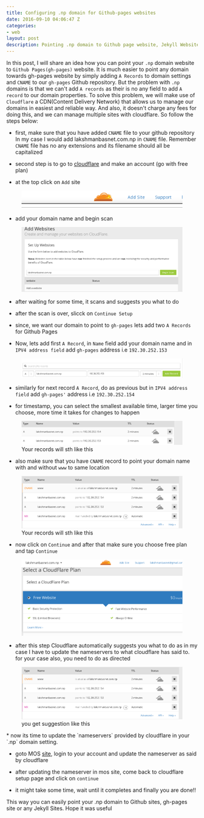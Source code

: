 ```yaml
---
title: Configuring .np domain for Github-pages websites
date: 2016-09-10 04:06:47 Z
categories:
- web
layout: post
description: Pointing .np domain to Github page website, Jekyll Website, gh-pages. register.mos.com.np doesn't allow you to add A records to point to Github so here is the most easiest way how you can do this.
---
```

In this post, I will share an idea how you can point your `.np` domain website to `Github Pages(gh-pages)` website. It is much easier to point any domain towards gh-pages website by simply adding `A Records` to domain settings and `CNAME` to our `gh-pages` Github repository. But the problem with `.np` domains is that we can't add `A records` as their is no any field to add `A record` to our domain properties. 
To solve this problem, we will make use of `Cloudflare` a CDN(Content Delivery Network) that allows us to manage our domains in easiest and reliable way. And also, it doesn't charge any fees for doing this, and we can manage multiple sites with cloudflare. So follow the steps below:

* first, make sure that you have added `CNAME` file to your github repository
	In my case I would add lakshmanbasnet.com.np in `CNAME` file.
  Remember `CNAME` file has no any extensions and its filename should all be capitalized

* second step is to go to [cloudflare](http://www.cloudflare.com) and make an account (go with free plan)

* at the top click on `Add` site
<figure><img src="/assets/gh/1.png"/></figure>

* add your domain name and begin scan
<figure><img src="/assets/gh/2.png"/></figure>

* after waiting for some time, it scans and suggests you what to do

* after the scan is over, slicck on `Continue Setup`

* since, we want our domain to point to `gh-pages` lets add two `A Records`  for Github Pages

* Now, lets add first `A Record`, in `Name` field add your domain name and in `IPV4 address field` add `gh-pages` address i.e `192.30.252.153`

<figure><img src="/assets/gh/3.png"/></figure>

* similarly for next record `A Record`, do as previous but in `IPV4 address field` add `gh-pages'` address i.e `192.30.252.154`

* for timestamp, you can select the smallest available time, larger time you choose, more time it takes for changes to happen

<figure><img src="/assets/gh/4.png"/><figcaption>Your records will sth like this</figcaption></figure>

* also make sure that you have `CNAME` record to point your domain name with and without `www` to same location

<figure><img src="/assets/gh/5.png"/><figcaption>Your records will sth like this</figcaption></figure>

* now click on `Continue` and after that make sure you choose free plan and tap `Continue`

<figure><img src="/assets/gh/6.png"/></figure>

* after this step Cloudflare automatically suggests you what to do 
	as in my case I have to update the nameservers to what cloudflare has said to.
	for your case also, you need to do as directed

<figure><img src="/assets/gh/5.png"/><figcaption>you get suggestion like this</figcaption></figure>
* now its time to update the `nameservers` provided by cloudflare in your `.np` domain setting.

* goto MOS [site](http://www.register.mos.com.np), login to your account and update the nameserver as said by cloudflare

* after updating the nameserver in mos site, come back to cloudflare setup page and click on `continue`

* it might take some time, wait until it completes and finally you are done!!

This way you can easily point your .np domain to Github sites, gh-pages site or any Jekyll Sites. Hope it was useful
